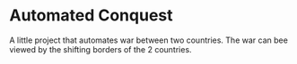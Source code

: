 # Automated Conquest

A little project that automates war between two countries. The war can bee viewed by the shifting borders of the 2 countries.
